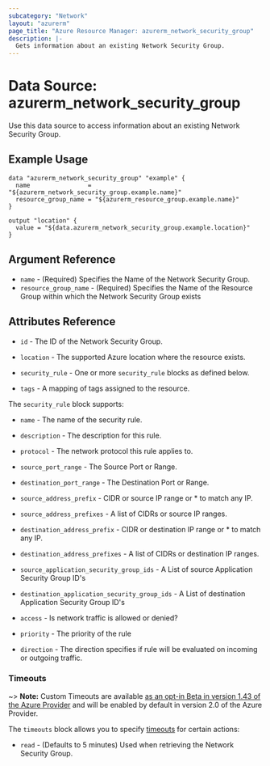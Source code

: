 ```yaml
---
subcategory: "Network"
layout: "azurerm"
page_title: "Azure Resource Manager: azurerm_network_security_group"
description: |-
  Gets information about an existing Network Security Group.
---
```


# Data Source: azurerm_network_security_group

Use this data source to access information about an existing Network Security Group.

## Example Usage

```hcl
data "azurerm_network_security_group" "example" {
  name                = "${azurerm_network_security_group.example.name}"
  resource_group_name = "${azurerm_resource_group.example.name}"
}

output "location" {
  value = "${data.azurerm_network_security_group.example.location}"
}
```

## Argument Reference

* `name` - (Required) Specifies the Name of the Network Security Group.
* `resource_group_name` - (Required) Specifies the Name of the Resource Group within which the Network Security Group exists


## Attributes Reference

* `id` - The ID of the Network Security Group.

* `location` - The supported Azure location where the resource exists.

* `security_rule` - One or more `security_rule` blocks as defined below.

* `tags` - A mapping of tags assigned to the resource.


The `security_rule` block supports:

* `name` - The name of the security rule.

* `description` - The description for this rule.

* `protocol` - The network protocol this rule applies to.

* `source_port_range` - The Source Port or Range.

* `destination_port_range` - The Destination Port or Range.

* `source_address_prefix` - CIDR or source IP range or * to match any IP.

* `source_address_prefixes` - A list of CIDRs or source IP ranges.

* `destination_address_prefix` - CIDR or destination IP range or * to match any IP.

* `destination_address_prefixes` - A list of CIDRs or destination IP ranges.

* `source_application_security_group_ids` - A List of source Application Security Group ID's

* `destination_application_security_group_ids` - A List of destination Application Security Group ID's

* `access` - Is network traffic is allowed or denied?

* `priority` - The priority of the rule

* `direction` - The direction specifies if rule will be evaluated on incoming or outgoing traffic.

### Timeouts

~> **Note:** Custom Timeouts are available [as an opt-in Beta in version 1.43 of the Azure Provider](/docs/providers/azurerm/guides/2.0-beta.html) and will be enabled by default in version 2.0 of the Azure Provider.

The `timeouts` block allows you to specify [timeouts](https://www.terraform.io/docs/configuration/resources.html#timeouts) for certain actions:

* `read` - (Defaults to 5 minutes) Used when retrieving the Network Security Group.
